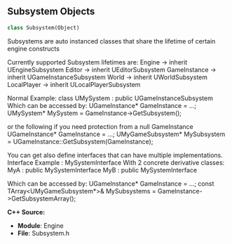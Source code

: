 ## Subsystem Objects

```python
class Subsystem(Object)
```

Subsystems are auto instanced classes that share the lifetime of certain engine constructs

   Currently supported Subsystem lifetimes are:
           Engine           -> inherit UEngineSubsystem
           Editor           -> inherit UEditorSubsystem
           GameInstance -> inherit UGameInstanceSubsystem
           World            -> inherit UWorldSubsystem
           LocalPlayer      -> inherit ULocalPlayerSubsystem


   Normal Example:
           class UMySystem : public UGameInstanceSubsystem
   Which can be accessed by:
           UGameInstance* GameInstance = ...;
           UMySystem* MySystem = GameInstance->GetSubsystem<UMySystem>();

   or the following if you need protection from a null GameInstance
           UGameInstance* GameInstance = ...;
           UMyGameSubsystem* MySubsystem = UGameInstance::GetSubsystem<MyGameSubsystem>(GameInstance);


   You can get also define interfaces that can have multiple implementations.
   Interface Example :
    MySystemInterface
  With 2 concrete derivative classes:
    MyA : public MySystemInterface
    MyB : public MySystemInterface

   Which can be accessed by:
           UGameInstance* GameInstance = ...;
           const TArray<UMyGameSubsystem*>& MySubsystems = GameInstance->GetSubsystemArray<MyGameSubsystem>();

**C++ Source:**

- **Module**: Engine
- **File**: Subsystem.h

<a id="unreal.DynamicSubsystem"></a>